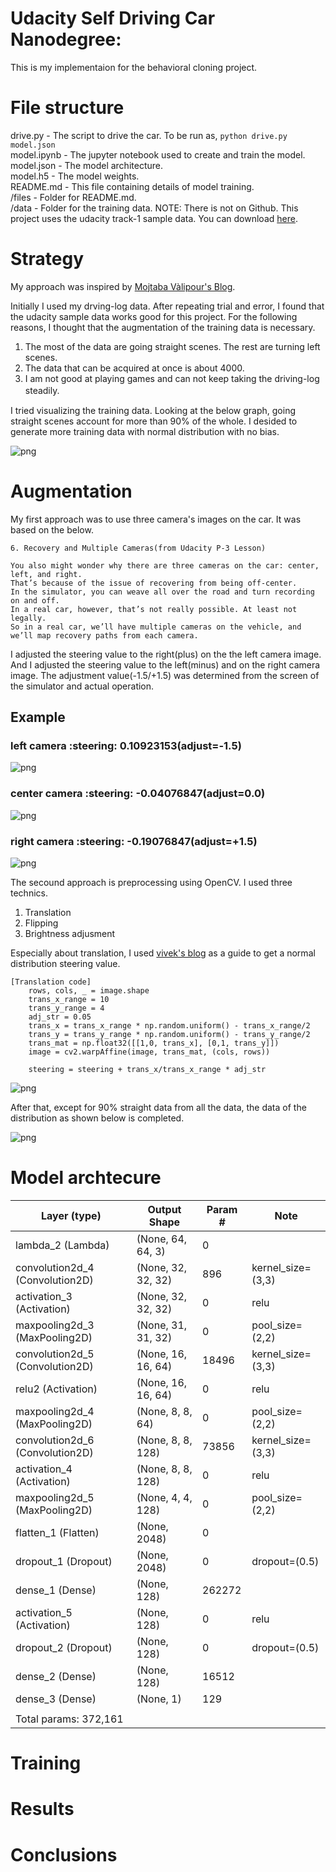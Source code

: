 # Udacity Self Driving Car Nanodegree:
This is my implementaion for the behavioral cloning project.

# File structure

drive.py - The script to drive the car. To be run as, ```python drive.py model.json```    
model.ipynb - The jupyter notebook used to create and train the model.     
model.json - The model architecture.    
model.h5 - The model weights.    
README.md - This file containing details of model training.    
/files - Folder for README.md.    
/data -  Folder for the training data. NOTE: There is not on Github. This project uses the udacity track-1 sample data. You can download [here]( https://d17h27t6h515a5.cloudfront.net/topher/2016/December/584f6edd_data/data.zip).   

# Strategy

My approach was inspired by [Mojtaba Vàlipour's Blog](https://medium.com/@ValipourMojtaba/my-approach-for-project-3-2545578a9319#.40pxekkl8).

Initially I used my drving-log data. After repeating trial and error, I found that the udacity sample data works good for this project. For the following reasons, I thought that the augmentation of the training data is necessary.

1. The most of the data are going straight scenes. The rest are turning left scenes. 
2. The data that can be acquired at once is about 4000.
3. I am not good at playing games and can not keep taking the driving-log steadily.　

I tried visualizing the training data. Looking at the below graph, going straight scenes account for more than 90% of the whole. I desided to generate more training data with normal distribution with no bias. 

![png](files/raw_steering.png)

# Augmentation

My first approach was to use three camera's images on the car. 
It was based on the below.

~~~~
6. Recovery and Multiple Cameras(from Udacity P-3 Lesson)

You also might wonder why there are three cameras on the car: center, left, and right.
That’s because of the issue of recovering from being off-center.
In the simulator, you can weave all over the road and turn recording on and off. 
In a real car, however, that’s not really possible. At least not legally.
So in a real car, we’ll have multiple cameras on the vehicle, and we’ll map recovery paths from each camera.
~~~~

I adjusted the steering value to the right(plus) on the the left camera image. And I adjusted the steering value to the left(minus) and on the right camera image. The adjustment value(-1.5/+1.5) was determined from the screen of the simulator and actual operation.

## Example
### left camera :steering: 0.10923153(adjust=-1.5)
![png](files/left.png)

### center camera :steering: -0.04076847(adjust=0.0)
![png](files/center.png)

### right camera :steering: -0.19076847(adjust=+1.5)
![png](files/right.png)

The secound approach is preprocessing using OpenCV. I used three technics.

1. Translation
2. Flipping 
3. Brightness adjusment

Especially about translation, I used [vivek's blog](https://chatbotslife.com/using-augmentation-to-mimic-human-driving-496b569760a9#.cwnuen1pg) as a guide to get a normal distribution steering value. 

~~~~
[Translation code]
    rows, cols, _ = image.shape
    trans_x_range = 10
    trans_y_range = 4
    adj_str = 0.05
    trans_x = trans_x_range * np.random.uniform() - trans_x_range/2
    trans_y = trans_y_range * np.random.uniform() - trans_y_range/2
    trans_mat = np.float32([[1,0, trans_x], [0,1, trans_y]])
    image = cv2.warpAffine(image, trans_mat, (cols, rows))
    
    steering = steering + trans_x/trans_x_range * adj_str
~~~~

![png](files/augment_image.png)

After that, except for 90% straight data from all the data, the data of the distribution as shown below is completed.

![png](files/gene_steering.png)

# Model archtecure

|Layer (type)                     |Output Shape          |Param #     |Note                          |   
|---------------------------------|----------------------|------------|------------------------------|
|lambda_2 (Lambda)                |(None, 64, 64, 3)     |0           |                              |             
|convolution2d_4 (Convolution2D)  |(None, 32, 32, 32)    |896         |kernel_size=(3,3)             |   
|activation_3 (Activation)        |(None, 32, 32, 32)    |0           |relu                          |   
|maxpooling2d_3 (MaxPooling2D)    |(None, 31, 31, 32)    |0           |pool_size=(2,2)               |   
|convolution2d_5 (Convolution2D)  |(None, 16, 16, 64)    |18496       |kernel_size=(3,3)             |   
|relu2 (Activation)               |(None, 16, 16, 64)    |0           |relu                          |   
|maxpooling2d_4 (MaxPooling2D)    |(None, 8, 8, 64)      |0           |pool_size=(2,2)               |   
|convolution2d_6 (Convolution2D)  |(None, 8, 8, 128)     |73856       |kernel_size=(3,3)             |   
|activation_4 (Activation)        |(None, 8, 8, 128)     |0           |relu                          |   
|maxpooling2d_5 (MaxPooling2D)    |(None, 4, 4, 128)     |0           |pool_size=(2,2)               |      
|flatten_1 (Flatten)              |(None, 2048)          |0           |                              |   
|dropout_1 (Dropout)              |(None, 2048)          |0           |dropout=(0.5)                 |   
|dense_1 (Dense)                  |(None, 128)           |262272      |                              |   
|activation_5 (Activation)        |(None, 128)           |0           |relu                          |   
|dropout_2 (Dropout)              |(None, 128)           |0           |dropout=(0.5)                 |   
|dense_2 (Dense)                  |(None, 128)           |16512       |                              |   
|dense_3 (Dense)                  |(None, 1)             |129         |                              |   
||||
|Total params: 372,161

# Training 
# Results
# Conclusions
